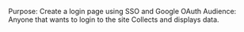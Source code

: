 Purpose: Create a login page using SSO and Google OAuth
Audience: Anyone that wants to login to the site
Collects and displays data.
